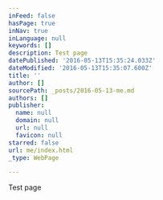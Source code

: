 ```yaml
---
inFeed: false
hasPage: true
inNav: true
inLanguage: null
keywords: []
description: Test page
datePublished: '2016-05-13T15:35:24.033Z'
dateModified: '2016-05-13T15:35:07.600Z'
title: ''
author: []
sourcePath: _posts/2016-05-13-me.md
authors: []
publisher:
  name: null
  domain: null
  url: null
  favicon: null
starred: false
url: me/index.html
_type: WebPage

---
```

Test page